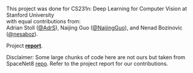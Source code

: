 This project was done for CS231n: Deep Learning for Computer Vision at Stanford University \
with equal contributions from: \
Adrian Stoll ([@AdrS](https://github.com/adrs)), Naijing Guo ([@NaijingGuo](https://github.com/naijingguo)), and Nenad Bozinovic ([@nesaboz](https://github.com/nesaboz)).

Project [**report**](https://github.com/nesaboz/SpaceNet8/blob/main/SpaceNet8_final_paper.pdf).

Disclaimer: Some large chunks of code here are not ours but taken from SpaceNet8 [repo](https://github.com/SpaceNetChallenge/SpaceNet8). Refer to the project report for our contributions.

